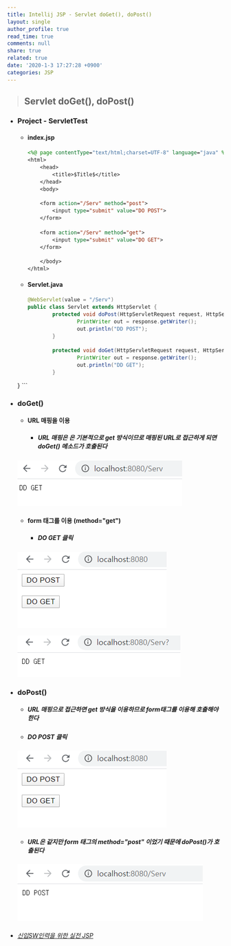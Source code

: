 ```yaml
---
title: Intellij JSP - Servlet doGet(), doPost()
layout: single
author_profile: true
read_time: true
comments: null
share: true
related: true
date: '2020-1-3 17:27:28 +0900'
categories: JSP
---
```


> ## Servlet doGet(), doPost()

* ### Project - ServletTest
	* #### index.jsp	
		```jsp
		<%@ page contentType="text/html;charset=UTF-8" language="java" %>
		<html>
			<head>
				<title>$Title$</title>
			</head>
			<body>

			<form action="/Serv" method="post">
				<input type="submit" value="DO POST">
			</form>

			<form action="/Serv" method="get">
				<input type="submit" value="DO GET">
			</form>

			</body>
		</html>
		```

	* #### Servlet.java
		```java
		@WebServlet(value = "/Serv")
		public class Servlet extends HttpServlet {
				protected void doPost(HttpServletRequest request, HttpServletResponse response) throws javax.servlet.ServletException, IOException {
						PrintWriter out = response.getWriter();
						out.println("DD POST");
				}

				protected void doGet(HttpServletRequest request, HttpServletResponse response) throws javax.servlet.ServletException, IOException {
						PrintWriter out = response.getWriter();
						out.println("DD GET");
				}
	}
		```
	
* ### doGet()
	*	#### URL 매핑을 이용
		* ##### URL 매핑은 은 기본적으로 get 방식이므로 매핑된 URL로 접근하게 되면 doGet() 메소드가 호출된다
		
   ![](/assets/img/jsp/servlet_get_post1.png)	
	 
	* #### form 태그를 이용 (method="get") 
		* ##### DO GET 클릭

    ![](/assets/img/jsp/servlet_get_post2.png)
		 
    ![](/assets/img/jsp/servlet_get_post1_1.png)
			
* ### doPost()
	* ##### URL 매핑으로 접근하면 get 방식을 이용하므로 form태그를 이용해 호출해야 한다
	
	* ##### DO POST 클릭

   ![](/assets/img/jsp/servlet_get_post2.png)
 
	* ##### URL은 같지만 form 태그의 method="post" 이었기 때문에 doPost()가 호출된다

   ![](/assets/img/jsp/servlet_get_post3.png)
	 
* ###### [신입SW인력을 위한 실전 JSP]	


[신입SW인력을 위한 실전 JSP]: https://www.youtube.com/watch?v=6D1hOSyHJTg&list=PLieE0qnqO2kTyzAlsvxzoulHVISvO8zA9&index=37
